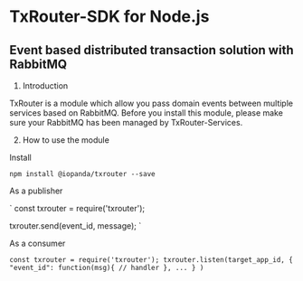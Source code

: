 # TxRouter-SDK for Node.js

## Event based distributed transaction solution with RabbitMQ

1. Introduction

TxRouter is a module which allow you pass domain events between multiple services based on RabbitMQ. Before you install this module, please make sure your RabbitMQ has been managed by TxRouter-Services. 

2. How to use the module

Install

`
npm install @iopanda/txrouter --save
`

As a publisher

`
const txrouter = require('txrouter');

txrouter.send(event_id, message);
`

As a consumer

`
const txrouter = require('txrouter');
txrouter.listen(target_app_id, {
        "event_id": function(msg){
            // handler
        },
        ...
    }
)
`